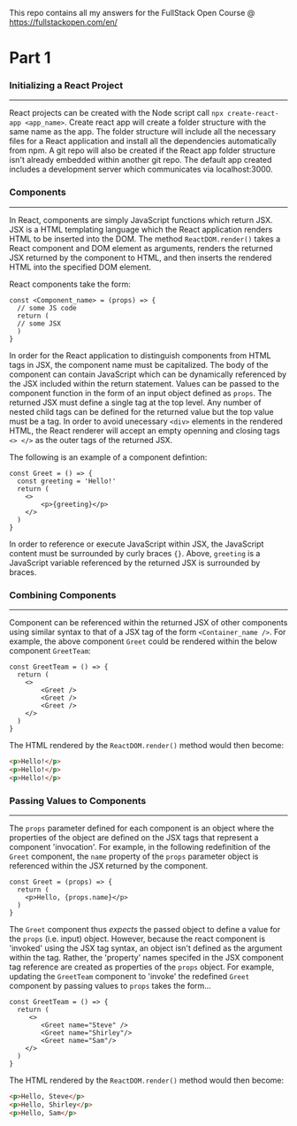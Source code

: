 This repo contains all my answers for the FullStack Open Course @ https://fullstackopen.com/en/

# Part 1

### Initializing a React Project

---

React projects can be created with the Node script call `npx create-react-app <app_name>`. Create react app will create a folder structure with the same name as the app. The folder structure will include all the necessary files for a React application and install all the dependencies automatically from npm. A git repo will also be created if the React app folder structure isn't already embedded within another git repo. 
The default app created includes a development server which communicates via localhost:3000. 



### Components

---

In React, components are simply JavaScript functions which return JSX. JSX is a HTML templating language which the React application renders HTML to be inserted into the DOM.
The method `ReactDOM.render()` takes a React component and DOM element as arguments, renders the returned JSX returned by the component to HTML, and then inserts the rendered HTML into the specified DOM element.

React components take the form:

```react
const <Component_name> = (props) => {
  // some JS code
  return (
  // some JSX
  )
}
```

In order for the React application to distinguish components from HTML tags in JSX, the component name must be capitalized. The body of the component can contain JavaScript which can be dynamically referenced by the JSX included within the return statement. Values can be passed to the component function in the form of an input object defined as `props`. 
The returned JSX must define a single tag at the top level. Any number of nested child tags can be defined for the returned value but the top value must be a tag. In order to avoid unecessary `<div>` elements in the rendered HTML, the React renderer will accept an empty openning and closing tags `<> </>` as the outer tags of the returned JSX.

The following is an example of a component defintion:

```react
const Greet = () => {
  const greeting = 'Hello!'
  return (
  	<>
    	<p>{greeting}</p>
    </>
  )
}
```

In order to reference or execute JavaScript within JSX, the JavaScript content must be surrounded by curly braces `{}`. Above, `greeting` is a JavaScript variable referenced by the returned JSX is surrounded by braces.



### Combining Components

---

Component can be referenced within the returned JSX of other components using similar syntax to that of a JSX tag of the form `<Container_name />`. For example, the above component `Greet` could be rendered within the below component `GreetTeam`:

```react
const GreetTeam = () => {
  return (
  	<>
    	<Greet />
    	<Greet />
    	<Greet />
    </>
  )
}
```

The HTML rendered by the `ReactDOM.render()` method would then become:

```html
<p>Hello!</p>
<p>Hello!</p>
<p>Hello!</p>
```



### Passing Values to Components

---

The `props` parameter defined for each component is an object where the properties of the object are defined on the JSX tags that represent a component 'invocation'. For example, in the following redefinition of the `Greet` component, the `name` property of the `props` parameter object is referenced within the JSX returned by the component. 

```react
const Greet = (props) => {
  return (
  	<p>Hello, {props.name}</p> 
  )
}
```

The `Greet` component thus *expects* the passed object to define a value for the `props` (i.e. input) object. However, because the react component is 'invoked' using the JSX tag syntax, an object isn't defined as the argument within the tag. Rather, the 'property' names specifed in the JSX component tag reference are created as properties of the `props` object. For example, updating the `GreetTeam` component to 'invoke' the redefined `Greet` component by passing values to `props` takes the form...

```react
const GreetTeam = () => {
  return (
  	 <>
    	<Greet name="Steve" />
    	<Greet name="Shirley"/>
    	<Greet name="Sam"/>
    </>
  )
}
```

The HTML rendered by the `ReactDOM.render()` method would then become:

```html
<p>Hello, Steve</p>
<p>Hello, Shirley</p>
<p>Hello, Sam</p>
```

